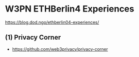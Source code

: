 # W3PN ETHBerlin4 Experiences

https://blog.dod.ngo/ethberlin04-experiences/

## (1) Privacy Corner

- https://github.com/web3privacy/privacy-corner
